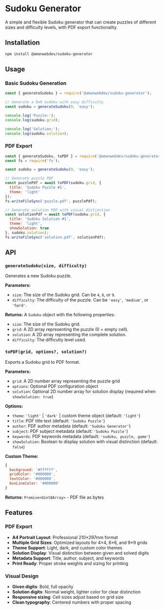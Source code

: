 # Sudoku Generator

A simple and flexible Sudoku generator that can create puzzles of different sizes and difficulty levels, with PDF export functionality.

## Installation

```bash
npm install @amanwebdev/sudoku-generator
```

## Usage

### Basic Sudoku Generation

```javascript
const { generateSudoku } = require('@amanwebdev/sudoku-generator');

// Generate a 9x9 Sudoku with easy difficulty
const sudoku = generateSudoku(9, 'easy');

console.log('Puzzle:');
console.log(sudoku.grid);

console.log('Solution:');
console.log(sudoku.solution);
```

### PDF Export

```javascript
const { generateSudoku, toPDF } = require('@amanwebdev/sudoku-generator');
const fs = require('fs');

const sudoku = generateSudoku(9, 'easy');

// Generate puzzle PDF
const puzzlePdf = await toPDF(sudoku.grid, {
  title: 'Sudoku Puzzle #1',
  theme: 'light'
});
fs.writeFileSync('puzzle.pdf', puzzlePdf);

// Generate solution PDF with visual distinction
const solutionPdf = await toPDF(sudoku.grid, {
  title: 'Sudoku Solution #1',
  theme: 'light',
  showSolution: true
}, sudoku.solution);
fs.writeFileSync('solution.pdf', solutionPdf);
```

## API

### `generateSudoku(size, difficulty)`

Generates a new Sudoku puzzle.

**Parameters:**
-   `size`: The size of the Sudoku grid. Can be `4`, `6`, or `9`.
-   `difficulty`: The difficulty of the puzzle. Can be `'easy'`, `'medium'`, or `'hard'`.

**Returns:** A `Sudoku` object with the following properties:
-   `size`: The size of the Sudoku grid.
-   `grid`: A 2D array representing the puzzle (0 = empty cell).
-   `solution`: A 2D array representing the complete solution.
-   `difficulty`: The difficulty level used.

### `toPDF(grid, options?, solution?)`

Exports a Sudoku grid to PDF format.

**Parameters:**
-   `grid`: A 2D number array representing the puzzle grid
-   `options`: Optional PDF configuration object
-   `solution`: Optional 2D number array for solution display (required when `showSolution: true`)

**Options:**
-   `theme`: `'light'` | `'dark'` | custom theme object (default: `'light'`)
-   `title`: PDF title text (default: `'Sudoku Puzzle'`)
-   `author`: PDF author metadata (default: `'Sudoku Generator'`)
-   `subject`: PDF subject metadata (default: `'Sudoku Puzzle'`)
-   `keywords`: PDF keywords metadata (default: `'sudoku, puzzle, game'`)
-   `showSolution`: Boolean to display solution with visual distinction (default: `false`)

**Custom Theme:**
```javascript
{
  background: '#ffffff',
  gridColor: '#000000', 
  textColor: '#000000',
  boxLineColor: '#000000'
}
```

**Returns:** `Promise<Uint8Array>` - PDF file as bytes

## Features

### PDF Export
- **A4 Portrait Layout**: Professional 210×297mm format
- **Multiple Grid Sizes**: Optimized layouts for 4×4, 6×6, and 9×9 grids
- **Theme Support**: Light, dark, and custom color themes
- **Solution Display**: Visual distinction between given and solved digits
- **Metadata Support**: Title, author, subject, and keywords
- **Print Ready**: Proper stroke weights and sizing for printing

### Visual Design
- **Given digits**: Bold, full opacity
- **Solution digits**: Normal weight, lighter color for clear distinction
- **Responsive sizing**: Cell sizes adjust based on grid size
- **Clean typography**: Centered numbers with proper spacing

